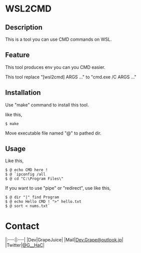 # WSL2CMD

## Description

This is a tool you can use CMD commands on WSL.

## Feature

This tool produces env you can you CMD easier.

This tool replace "[wsl2cmd] ARGS ..." to "cmd.exe /C ARGS ..."

## Installation

Use "make" command to install this tool.

like this,

```$ make```

Move executable file named "@" to pathed dir.

## Usage

Like this,

```
$ @ echo CMD here !
$ @ `ipconfig /all
$ @ cd "C:\Program Files\"
```

If you want to use "pipe" or "redirect", use like this,

```
$ @ dir "|" find Program
$ @ echo Hello CMD ! ">" hello.txt
$ @ sort < nums.txt`
```

# Contact

|:---:|:---|
|Dev|GrapeJuice|
|Mail|Dev.Grape@outlook.jp|
|Twitter|[@G__HaC](https://twitter.com/G__HaC)|
